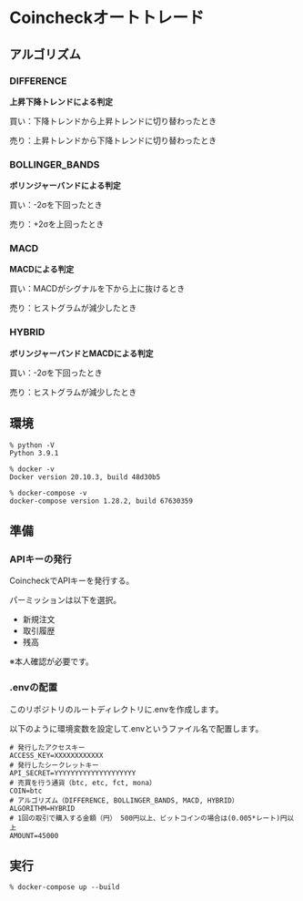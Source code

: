 # Coincheckオートトレード

## アルゴリズム

### DIFFERENCE

**上昇下降トレンドによる判定**

買い：下降トレンドから上昇トレンドに切り替わったとき

売り：上昇トレンドから下降トレンドに切り替わったとき

### BOLLINGER_BANDS

**ボリンジャーバンドによる判定**

買い：-2σを下回ったとき

売り：+2σを上回ったとき

### MACD

**MACDによる判定**

買い：MACDがシグナルを下から上に抜けるとき

売り：ヒストグラムが減少したとき

### HYBRID

**ボリンジャーバンドとMACDによる判定**

買い：-2σを下回ったとき

売り：ヒストグラムが減少したとき

## 環境

```shell  
% python -V
Python 3.9.1

% docker -v
Docker version 20.10.3, build 48d30b5

% docker-compose -v
docker-compose version 1.28.2, build 67630359
```

## 準備

### APIキーの発行

CoincheckでAPIキーを発行する。

パーミッションは以下を選択。

- 新規注文
- 取引履歴
- 残高

※本人確認が必要です。

### .envの配置

このリポジトリのルートディレクトリに.envを作成します。

以下のように環境変数を設定して.envというファイル名で配置します。

```
# 発行したアクセスキー
ACCESS_KEY=XXXXXXXXXXXX
# 発行したシークレットキー
API_SECRET=YYYYYYYYYYYYYYYYYYYY
# 売買を行う通貨（btc, etc, fct, mona）  
COIN=btc  
# アルゴリズム（DIFFERENCE, BOLLINGER_BANDS, MACD, HYBRID）  
ALGORITHM=HYBRID  
# 1回の取引で購入する金額（円） 500円以上、ビットコインの場合は(0.005*レート)円以上  
AMOUNT=45000
```

## 実行

```shell
% docker-compose up --build
```  
